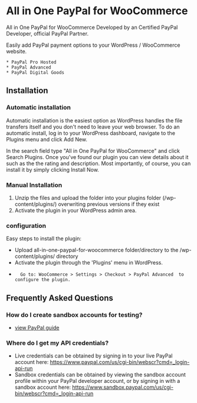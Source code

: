 # All in One PayPal for WooCommerce
All in One PayPal for WooCommerce Developed by an Certified PayPal Developer, official PayPal Partner.

Easily add PayPal payment options to your WordPress / WooCommerce website.

    * PayPal Pro Hosted
    * PayPal Advanced
    * PayPal Digital Goods
	
## Installation

### Automatic installation

Automatic installation is the easiest option as WordPress handles the file transfers itself and you don't need to leave your web browser. To do an automatic install, log in to your WordPress dashboard, navigate to the Plugins menu and click Add New.

In the search field type "All in One PayPal for WooCommerce" and click Search Plugins. Once you've found our plugin you can view details about it such as the the rating and description. Most importantly, of course, you can install it by simply clicking Install Now.

### Manual Installation

1. Unzip the files and upload the folder into your plugins folder (/wp-content/plugins/) overwriting previous versions if they exist
2. Activate the plugin in your WordPress admin area.


### configuration

Easy steps to install the plugin:

*	Upload all-in-one-paypal-for-woocommerce folder/directory to the /wp-content/plugins/ directory
*	Activate the plugin through the 'Plugins' menu in WordPress.
*       Go to: WooCommerce > Settings > Checkout > PayPal Advanced  to configure the plugin.



## Frequently Asked Questions

### How do I create sandbox accounts for testing?

* [view PayPal guide](https://developer.paypal.com/docs/classic/lifecycle/sb_create-accounts/)  
 

### Where do I get my API credentials?

* Live credentials can be obtained by signing in to your live PayPal account here:  https://www.paypal.com/us/cgi-bin/webscr?cmd=_login-api-run
* Sandbox credentials can be obtained by viewing the sandbox account profile within your PayPal developer account, or by signing in with a sandbox account here:  https://www.sandbox.paypal.com/us/cgi-bin/webscr?cmd=_login-api-run	

